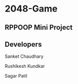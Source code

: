 # 2048-Game
## RPPOOP Mini Project

## Developers

Sanket Chaudhary

Rushikesh Kundkar

Sagar Patil

